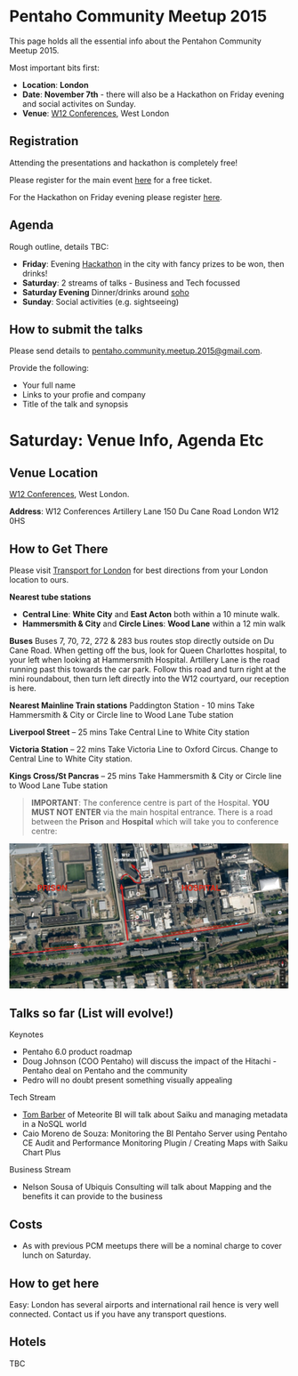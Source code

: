 # Pentaho Community Meetup 2015

This page holds all the essential info about the Pentahon Community Meetup 2015.

Most important bits first:

- **Location**: **London**
- **Date**: **November 7th** - there will also be a Hackathon on Friday evening and social activites on Sunday.
- **Venue**: [W12 Conferences](http://www.w12conferences.co.uk/index), West London

## Registration 

Attending the presentations and hackathon is completely free!

Please register for the main event [here](https://www.eventbrite.com/e/pentaho-community-meeting-tickets-16994065708) for a free ticket.

For the Hackathon on Friday evening please register [here](http://www.meetup.com/Pentaho-London-User-Group/events/222548597/). 

## Agenda

Rough outline, details TBC:

- **Friday**: Evening [Hackathon](http://www.meetup.com/Pentaho-London-User-Group/events/222548597/) in the city with fancy prizes to be won, then drinks!
- **Saturday**: 2 streams of talks - Business and Tech focussed
- **Saturday Evening** Dinner/drinks around [soho](http://en.wikipedia.org/wiki/Soho)
- **Sunday**: Social activities (e.g. sightseeing)

## How to submit the talks

Please send details to pentaho.community.meetup.2015@gmail.com. 

Provide the following:

- Your full name
- Links to your profie and company
- Title of the talk and synopsis

# Saturday: Venue Info, Agenda Etc


## Venue Location

[W12 Conferences](http://www.w12conferences.co.uk/index), West London.

**Address**:
W12 Conferences
Artillery Lane
150 Du Cane Road
London
W12 0HS

## How to Get There

Please visit [Transport for London](www.tfl.gov.uk) for best directions from your London location to ours.

**Nearest tube stations** 

- **Central Line**: **White City** and **East Acton** both within a 10 minute walk.
- **Hammersmith & City** and **Circle Lines**: **Wood Lane** within a 12 min walk
 
**Buses**
Buses 7, 70, 72, 272 & 283 bus routes stop directly outside on Du Cane Road.  When getting off the bus, look for Queen Charlottes hospital, to your left when looking at Hammersmith Hospital.  Artillery Lane is the road running past this towards the car park.  Follow this road and turn right at the mini roundabout, then turn left directly into the W12 courtyard, our reception is here.

**Nearest Mainline Train stations**
Paddington Station - 10 mins
Take Hammersmith & City or Circle line to Wood Lane Tube station
 
**Liverpool Street** – 25 mins
Take Central Line to White City station
 
**Victoria Station** – 22 mins
Take Victoria Line to Oxford Circus. Change to Central Line to White City station.
 
**Kings Cross/St Pancras** – 25 mins
Take Hammersmith & City or Circle line to Wood Lane Tube station

> **IMPORTANT**: The conference centre is part of the Hospital. **YOU MUST NOT ENTER** via the main hospital entrance. There is a road between the **Prison** and **Hospital** which will take you to conference centre:

![](./img/w12-conf-directions.jpg) 


## Talks so far (List will evolve!)

Keynotes
- Pentaho 6.0 product roadmap
- Doug Johnson (COO Pentaho) will discuss the impact of the Hitachi - Pentaho deal on Pentaho and the community
- Pedro will no doubt present something visually appealing

Tech Stream
- [Tom Barber](https://twitter.com/magicaltrout) of Meteorite BI will talk about Saiku and managing metadata in a NoSQL world
- Caio Moreno de Souza: Monitoring the BI Pentaho Server using Pentaho CE Audit and Performance Monitoring Plugin / Creating Maps with Saiku Chart Plus

Business Stream
- Nelson Sousa of Ubiquis Consulting will talk about Mapping and the benefits it can provide to the business


## Costs

- As with previous PCM meetups there will be a nominal charge to cover lunch on Saturday.

## How to get here

Easy: London has several airports and international rail hence is very well connected.  Contact us if you have any transport questions.

## Hotels

TBC
